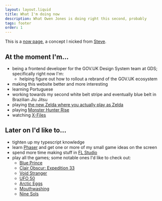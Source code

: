 ```yaml
---
layout: layout.liquid
title: What I'm doing now
description: What Owen Jones is doing right this second, probably
tags: footer
order: 1
---
```


This is a [now page](https://nownownow.com/about), a concept I nicked from [Steve](https://visitmy.website/now/).

## At the moment I'm...

- being a frontend developer for the GOV.UK Design System team at GDS; specifically right now I'm:
    - helping figure out how to rollout a rebrand of the GOV.UK ecosystem
- making this website better and more interesting
- learning Portuguese
- working towards my second white belt stripe and eventually blue belt in Brazilian Jiu Jitsu
- playing [the new Zelda where you actually play as Zelda](https://en.wikipedia.org/wiki/The_Legend_of_Zelda:_Echoes_of_Wisdom)
- playing [Monster Hunter Rise](https://www.monsterhunter.com/rise/us/)
- watching [X-Files](https://en.wikipedia.org/wiki/The_X-Files)

## Later on I'd like to...

- tighten up my typescript knowledge
- learn [Phaser](https://phaser.io/) and get one or more of my small game ideas on the screen
- spend more time making stuff in [FL Studio](https://www.image-line.com/fl-studio/)
- play all the games; some notable ones I'd like to check out:
    - [Blue Prince](https://www.blueprincegame.com/)
    - [Clair Obscur: Expedition 33](https://en.wikipedia.org/wiki/Clair_Obscur:_Expedition_33)
    - [Void Stranger](https://se-made.com/voidstranger.html)
    - [UFO 50](https://50games.fun/)
    - [Arctic Eggs](https://store.steampowered.com/app/2763670/Arctic_Eggs/)
    - [Mouthwashing](https://store.steampowered.com/app/2475490/Mouthwashing/)
    - [Nine Sols](https://shop.redcandlegames.com/projects/ninesols)
